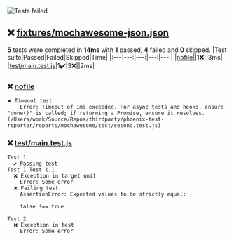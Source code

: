 ![Tests failed](https://img.shields.io/badge/tests-1%20passed%2C%204%20failed-critical)
## ❌ <a id="user-content-r0" href="#r0">fixtures/mochawesome-json.json</a>
**5** tests were completed in **14ms** with **1** passed, **4** failed and **0** skipped.
|Test suite|Passed|Failed|Skipped|Time|
|:---|---:|---:|---:|---:|
|[nofile](#r0s0)||1❌||3ms|
|[test/main.test.js](#r0s1)|1✔️|3❌||2ms|
### ❌ <a id="user-content-r0s0" href="#r0s0">nofile</a>
```
❌ Timeout test
	Error: Timeout of 1ms exceeded. For async tests and hooks, ensure "done()" is called; if returning a Promise, ensure it resolves. (/Users/work/Source/Repos/thirdparty/phoenix-test-reporter/reports/mochawesome/test/second.test.js)
```
### ❌ <a id="user-content-r0s1" href="#r0s1">test/main.test.js</a>
```
Test 1
  ✔️ Passing test
Test 1 Test 1.1
  ❌ Exception in target unit
	Error: Some error
  ❌ Failing test
	AssertionError: Expected values to be strictly equal:
	
	false !== true
	
Test 2
  ❌ Exception in test
	Error: Some error
```